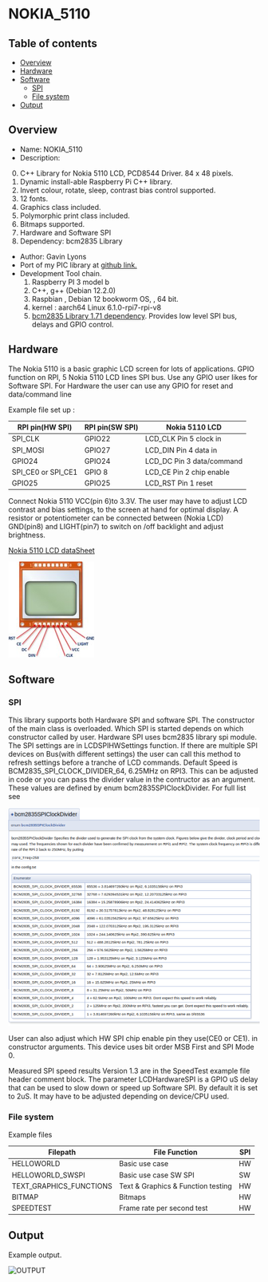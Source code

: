# NOKIA_5110

## Table of contents

  * [Overview](#overview)
  * [Hardware](#hardware)
  * [Software](#software)
    * [SPI](#spi)
    * [File system](#file-system)
  * [Output](#output)

## Overview

* Name: NOKIA_5110
* Description:

0. C++ Library for Nokia 5110 LCD, PCD8544 Driver. 84 x 48 pixels.
1. Dynamic install-able Raspberry Pi C++ library.
2. Invert colour, rotate, sleep, contrast bias control supported.
3. 12 fonts.
4. Graphics class included.
5. Polymorphic print class included.
6. Bitmaps supported.
7. Hardware and Software SPI
8. Dependency: bcm2835 Library

* Author: Gavin Lyons
* Port of my PIC library at [github link.](https://github.com/gavinlyonsrepo/pic_18F47K42_projects)
* Development Tool chain. 
	1. Raspberry PI 3 model b
	2. C++, g++ (Debian 12.2.0) 
	3. Raspbian , Debian 12 bookworm OS, , 64 bit.
	4. kernel : aarch64 Linux 6.1.0-rpi7-rpi-v8
	5. [bcm2835 Library 1.71 dependency](http://www.airspayce.com/mikem/bcm2835/). Provides low level SPI bus, delays and GPIO control.
	

## Hardware

The Nokia 5110 is a basic graphic LCD screen for lots of applications.
GPIO function on RPI, 5 Nokia 5110 LCD lines SPI bus. Use any GPIO user likes for Software SPI.
For Hardware the user can use any GPIO for reset and data/command line

Example file set up :

| RPI pin(HW SPI) | RPI pin(SW SPI)| Nokia 5110 LCD |
| ------ | ------ | ------ |
| SPI_CLK | GPIO22 | LCD_CLK Pin 5 clock in |
| SPI_MOSI | GPIO27 | LCD_DIN Pin 4 data in |
| GPIO24 | GPIO24 | LCD_DC Pin 3 data/command|
| SPI_CE0 or SPI_CE1 | GPIO 8 | LCD_CE Pin 2 chip enable |
| GPIO25 | GPIO25 | LCD_RST Pin 1 reset|

Connect Nokia 5110 VCC(pin 6)to 3.3V.
The user may have to adjust LCD contrast and bias settings,
to the screen at hand for optimal display.
A resistor or potentiometer can be connected between (Nokia LCD)
GND(pin8) and LIGHT(pin7) to switch on /off backlight and adjust brightness.

[Nokia 5110 LCD dataSheet ](https://www.sparkfun.com/datasheets/LCD/Monochrome/Nokia5110.pdf)

![PICTURE](https://github.com/gavinlyonsrepo/pic_16F1619_projects/blob/master/images/NOKIA2.jpg)

## Software

### SPI

This library supports both Hardware SPI and software SPI.
The constructor of the main class is overloaded. 
Which SPI is started depends on which constructor called by user.
Hardware SPI uses bcm2835 library spi module.
The SPI settings are in LCDSPIHWSettings function.
If there are multiple SPI devices on Bus(with different settings) the user can call this method 
to refresh settings before a tranche of LCD commands.
Default Speed is BCM2835_SPI_CLOCK_DIVIDER_64,
6.25MHz on RPI3. This can be adjusted in code or you can pass
the divider value in the contructor as an argument. These values are
defined by enum bcm2835SPIClockDivider. For full list see

![bcm2](https://github.com/gavinlyonsrepo/NOKIA_5110_RPI/blob/main/extra/images/bcm2.png)

User can also adjust which HW SPI chip enable pin they use(CE0 or CE1).
in constructor arguments. This device uses bit order MSB First and SPI Mode 0.

Measured SPI speed results Version 1.3 are in the SpeedTest example file header comment block.
The parameter LCDHardwareSPI is a GPIO uS delay that
can be used to slow down or speed up Software SPI.
By default it is set to 2uS. It may have to be adjusted depending on device/CPU used.

### File system

Example files 

| Filepath | File Function | SPI |
| ---- | ---- | ---- |
| HELLOWORLD | Basic use case | HW |
| HELLOWORLD_SWSPI | Basic use case SW SPI | SW |
| TEXT_GRAPHICS_FUNCTIONS | Text & Graphics & Function testing | HW |
| BITMAP | Bitmaps | HW |
| SPEEDTEST | Frame rate per second test | HW |


## Output

Example output.

![OUTPUT](https://github.com/gavinlyonsrepo/pic_18F47K42_projects/blob/master/images/nokiagraph1.jpg)
